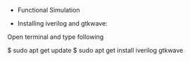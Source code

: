 - Functional Simulation

- Installing iverilog and gtkwave:

Open terminal and type following

$   sudo apt get update
$   sudo apt get install iverilog gtkwave
